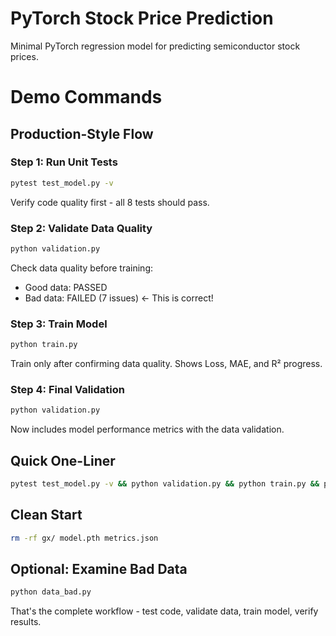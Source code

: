 # PyTorch Stock Price Prediction

Minimal PyTorch regression model for predicting semiconductor stock prices.

# Demo Commands

## Production-Style Flow

### Step 1: Run Unit Tests
```bash
pytest test_model.py -v
```
Verify code quality first - all 8 tests should pass.

### Step 2: Validate Data Quality  
```bash
python validation.py
```
Check data quality before training:
- Good data: PASSED
- Bad data: FAILED (7 issues) <- This is correct!

### Step 3: Train Model
```bash
python train.py
```
Train only after confirming data quality. Shows Loss, MAE, and R² progress.

### Step 4: Final Validation
```bash
python validation.py
```
Now includes model performance metrics with the data validation.

## Quick One-Liner
```bash
pytest test_model.py -v && python validation.py && python train.py && python validation.py
```

## Clean Start
```bash
rm -rf gx/ model.pth metrics.json
```

## Optional: Examine Bad Data
```bash
python data_bad.py
```

That's the complete workflow - test code, validate data, train model, verify results.